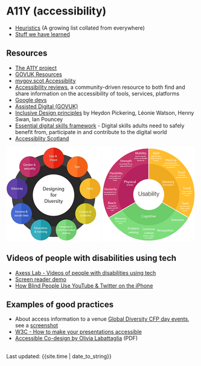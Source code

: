 # A11Y (accessibility)


- [Heuristics](heuristics.md) (A growing list collated from everywhere)
- [Stuff we have learned](learning.md)


## Resources
 - [The A11Y project](https://a11yproject.com)
 - [GOVUK Resources](https://github.com/alphagov/accessibility-community-notes-and-discussion/wiki/resources)
 - [mygov.scot Accessiblity](https://resources.mygov.scot/design-standards/accessibility/)
 - [Accessibility reviews](https://a11y.reviews/), a community-driven resource to both find and share information on the accessibility of tools, services, platforms
 - [Google devs](https://developers.google.com/web/fundamentals/accessibility/)
 - [Assisted Digital (GOVUK)](https://www.gov.uk/service-manual/helping-people-to-use-your-service/assisted-digital-support-introduction#users-who-need-assisted-digital-support)
 - [Inclusive Design principles](https://inclusivedesignprinciples.org/) by Heydon Pickering, Léonie Watson, Henny Swan, Ian Pouncey
 - [Essential digital skills framework](https://www.gov.uk/government/publications/essential-digital-skills-framework) - Digital skills adults need to safely benefit from, participate in and contribute to the digital world
 - [Accessiblity Scotland](https://accessibility.scot/)


[![Diagram for Designing for diversity: size & shape, age, diets, culture and customs, language & communication abilities, education & training, income & social class, ethnicity, gender & sexuality](/images/designing-for-diversity-thumbnail.jpg)](https://scotentsd.github.io/a11y/images/designing-for-diversity.jpeg) [![Diagram for usability: sensory (sight, hearing, touch, smell, taste), cognitive (memory, problem solving, communication, recognition, attention), physical (reach, dexterity, flexibility, strengh, mobility)](/images/Usability-wheel-thumbnail.png)](https://github.com/scotentSD/a11y/images/usability-wheel.png)

## Videos of people with disabilities using tech
- [Axess Lab - Videos of people with disabilities using tech](https://axesslab.com/tech-youtubers/)
- [Screen reader demo](https://youtu.be/dEbl5jvLKGQ)
- [How Blind People Use YouTube & Twitter on the iPhone](https://youtu.be/c0nvdiRdehw)

## Examples of good practices
- About access information to a venue [Global Diversity CFP day events](https://www.globaldiversitycfpday.com/), see a [screenshot](/images/acces-info-good-practices.png)
 - [W3C - How to make your presentations accessible](https://www.w3.org/WAI/teach-advocate/accessible-presentations/)
 - [Accessible Co-design by Olivia Labattaglia](/images/OliviaLabattaglia-a11y-codesign.pdf) (PDF)
<br>
<div>Last updated: {{site.time | date_to_string}}</div>

